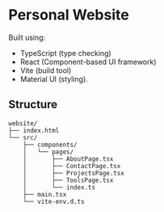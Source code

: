 # Personal Website

Built using:

-   TypeScript (type checking)
-   React (Component-based UI framework)
-   Vite (build tool)
-   Material UI (styling).

## Structure

```
website/
├── index.html
└── src/
    ├── components/
    │   └── pages/
    │       ├── AboutPage.tsx
    │       ├── ContactPage.tsx
    │       ├── ProjectsPage.tsx
    │       ├── ToolsPage.tsx
    │       └── index.ts
    ├── main.tsx
    └── vite-env.d.ts
```
